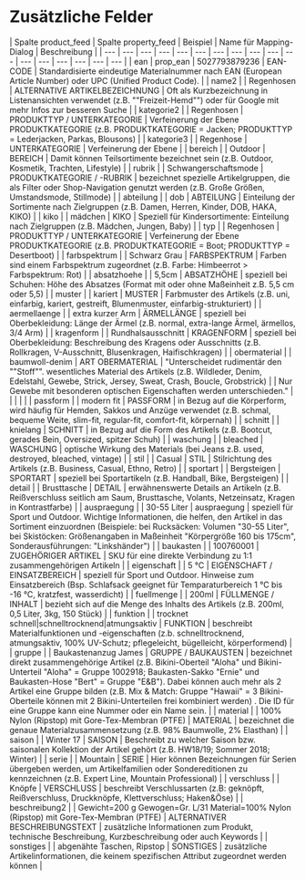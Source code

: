 # Zusätzliche Felder

| Spalte product\_feed | Spalte property\_feed | Beispiel | Name für Mapping-Dialog | Beschreibung |
| --- | --- | --- | --- | --- | --- | --- | --- | --- | --- | --- | --- | --- | --- | --- | --- | --- |
| ean | prop\_ean | 5027793879236 | EAN-CODE | Standardisierte eindeutige Materialnummer nach EAN \(European Article Number\) oder UPC \(Unified Product Code\). |
| name2 |  | Regenhosen | ALTERNATIVE ARTIKELBEZEICHNUNG | Oft als Kurzbezeichnung in Listenansichten verwendet \(z.B. ""Freizeit-Hemd""\) oder für Google mit mehr Infos zur besseren Suche |
| kategorie2 |  | Regenhosen | PRODUKTTYP / UNTERKATEGORIE | Verfeinerung der Ebene PRODUKTKATEGORIE  \(z.B. PRODUKTKATEGORIE = Jacken; PRODUKTTYP = Lederjacken, Parkas, Blousons\) |
| kategorie3 |  | Regenhose | UNTERKATEGORIE | Verfeinerung der Ebene |
| bereich |  | Outdoor | BEREICH | Damit können Teilsortimente bezeichnet sein \(z.B. Outdoor, Kosmetik, Trachten, Lifestyle\) |
| rubrik |  | Schwangerschaftsmode | PRODUKTKATEGORIE / -RUBRIK | bezeichnet spezielle Artikelgruppen, die als Filter oder Shop-Navigation genutzt werden \(z.B. Große Größen, Umstandsmode, Stillmode\) |
| abteilung |  | dob | ABTEILUNG | Einteilung der Sortimente nach Zielgruppen \(z.B. Damen, Herren, Kinder, DOB, HAKA, KIKO\) |
| kiko |  | mädchen | KIKO | Speziell für Kindersortimente: Einteilung nach Zielgruppen \(z.B. Mädchen, Jungen, Baby\) |
| typ |  | Regenhosen | PRODUKTTYP / UNTERKATEGORIE | Verfeinerung der Ebene PRODUKTKATEGORIE  \(z.B. PRODUKTKATEGORIE = Boot; PRODUKTTYP = Desertboot\) |
| farbspektrum |  | Schwarz Grau | FARBSPEKTRUM | Farben sind einem Farbspektrum zugeordnet \(z.B. Farbe: Himbeerrot &gt; Farbspektrum: Rot\) |
| absatzhoehe |  | 5,5cm | ABSATZHÖHE | speziell bei Schuhen: Höhe des Absatzes \(Format mit oder ohne Maßeinheit z.B. 5,5 cm oder 5,5\) |
| muster |  | kariert | MUSTER | Farbmuster des Artikels \(z.B. uni, einfarbig, kariert, gestreift, Blumenmuster, einfarbig-strukturiert\) |
| aermellaenge |  | extra kurzer Arm | ÄRMELLÄNGE | speziell bei Oberbekleidung: Länge der Ärmel \(z.B. normal, extra-lange Ärmel, ärmellos, 3/4 Arm\) |
| kragenform |  | Rundhalsausschnitt | KRAGENFORM | speziell bei Oberbekleidung: Beschreibung des Kragens oder Ausschnitts \(z.B. Rollkragen, V-Ausschnitt, Blusenkragen, Haifischkragen\) |
| obermaterial |  | baumwoll-denim | ART OBERMATERIAL | "Unterscheidet rudimentär den ""Stoff"". wesentliches Material des Artikels \(z.B. Wildleder, Denim,  Edelstahl, Gewebe, Strick, Jersey, Sweat, Crash, Boucle,  Grobstrick\) |
| Nur Gewebe mit besonderen optischen Eigenschaften werden unterschieden." |  |  |  |  |
| passform |  | modern fit | PASSFORM | in Bezug auf die Körperform, wird häufig für Hemden, Sakkos und Anzüge verwendet \(z.B. schmal, bequeme Weite, slim-fit, regular-fit, comfort-fit, körpernah\) |
| schnitt |  | knielang | SCHNITT | in Bezug auf die Form des Artikels \(z.B. Bootcut, gerades Bein, Oversized, spitzer Schuh\) |
| waschung |  | bleached | WASCHUNG | optische Wirkung des Materials \(bei Jeans z.B. used, destroyed, bleached, vintage\) |
| stil |  | Casual | STIL | Stilrichtung des Artikels \(z.B. Business, Casual, Ethno, Retro\) |
| sportart |  | Bergsteigen | SPORTART | speziell bei Sportartikeln \(z.B. Handball, Bike, Bergsteigen\) |
| detail |  | Brusttasche | DETAIL | erwähnenswerte Details an Artikeln \(z.B. Reißverschluss seitlich am Saum, Brusttasche, Volants, Netzeinsatz, Kragen in Kontrastfarbe\) |
| auspraegung |  | 30-55 Liter | auspraegung | speziell für Sport und Outdoor. Wichtige Informationen, die helfen, den Artikel in das Sortiment einzuordnen \(Beispiele: bei Rucksäcken: Volumen "30-55 Liter", bei Skistöcken: Größenangaben in Maßeinheit "Körpergröße 160 bis 175cm", Sonderausführungen: "Linkshänder"\) |
| baukasten |  | 100760001 | ZUGEHÖRIGER ARTIKEL | SKU für eine direkte Verbindung zu 1:1  zusammengehörigen Artikeln |
| eigenschaft |  | 5 °C | EIGENSCHAFT / EINSATZBEREICH | speziell für Sport und Outdoor. Hinweise zum Einsatzbereich \(Bsp. Schlafsack geeignet für Temparaturbereich 1 °C bis -16 °C, kratzfest, wasserdicht\) |
| fuellmenge |  | 200ml | FÜLLMENGE / INHALT | bezieht sich auf die Menge des Inhalts des Artikels \(z.B. 200ml, 0,5 Liter, 3kg, 150 Stück\) |
| funktion |  | trocknet schnell\|schnelltrocknend\|atmungsaktiv | FUNKTION | beschreibt Materialfunktionen und -eigenschaften \(z.b. schnelltrocknend, atmungsaktiv, 100% UV-Schutz; pflegeleicht, bügelleicht, körperformend\) |
| gruppe |  | Baukastenanzug James | GRUPPE / BAUKAUSTEN | bezeichnet direkt zusammengehörige Artikel \(z.B. Bikini-Oberteil "Aloha" und Bikini-Unterteil "Aloha" = Gruppe 1002918; Baukasten-Sakko "Ernie" und Baukasten-Hose "Bert" = Gruppe "E&B"\). Dabei können auch mehr als 2 Artikel eine Gruppe bilden \(z.B. Mix & Match: Gruppe "Hawaii" = 3 Bikini-Oberteile können mit 2 Bikini-Unterteilen frei kombiniert werden\) . Die ID für eine Gruppe kann eine Nummer oder ein Name sein. |
| material |  | 100% Nylon \(Ripstop\) mit Gore-Tex-Membran \(PTFE\) | MATERIAL | bezeichnet die genaue Materialzusammensetzung \(z.B. 98% Baumwolle, 2% Elasthan\) |
| saison |  | Winter 17 | SAISON | Beschreibt zu welcher Saison bzw. saisonalen Kollektion der Artikel gehört \(z.B. HW18/19; Sommer 2018; Winter\) |
| serie |  | Mountain | SERIE | Hier können Bezeichnungen für Serien übergeben werden, um Artikelfamilien oder Sondereditionen zu kennzeichnen \(z.B. Expert Line, Mountain Professional\) |
| verschluss |  | Knöpfe | VERSCHLUSS | beschreibt Verschlussarten \(z.B: geknöpft, Reißverschluss, Druckknöpfe, Klettverschluss; Haken&Öse\) |
| beschreibung2 |  | Gewicht=200 g Gewogen=Gr. L/31 Material=100% Nylon \(Ripstop\) mit Gore-Tex-Membran \(PTFE\) | ALTERNATIVER BESCHREIBUNGSTEXT | zusätzliche Informationen zum Produkt, technische Beschreibung, Kurzbeschreibung oder auch Keywords |
| sonstiges |  | abgenähte Taschen, Ripstop | SONSTIGES | zusätzliche Artikelinformationen, die keinem spezifischen Attribut zugeordnet werden können |

